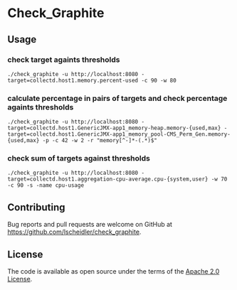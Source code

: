 # Check\_Graphite

## Usage

### check target againts thresholds
```
./check_graphite -u http://localhost:8080 -target=collectd.host1.memory.percent-used -c 90 -w 80
```

### calculate percentage in pairs of targets and check percentage againts thresholds
```
./check_graphite -u http://localhost:8080 -target=collectd.host1.GenericJMX-app1_memory-heap.memory-{used,max} -target=collectd.host1.GenericJMX-app1_memory_pool-CMS_Perm_Gen.memory-{used,max} -p -c 42 -w 2 -r "memory[^-]*-(.*)$"
```

### check sum of targets against thresholds
```
./check_graphite -u http://localhost:8080 -target=collectd.host1.aggregation-cpu-average.cpu-{system,user} -w 70 -c 90 -s -name cpu-usage
```

## Contributing

Bug reports and pull requests are welcome on GitHub at https://github.com/lscheidler/check_graphite.

## License

The code is available as open source under the terms of the [Apache 2.0 License](http://opensource.org/licenses/Apache-2.0).
